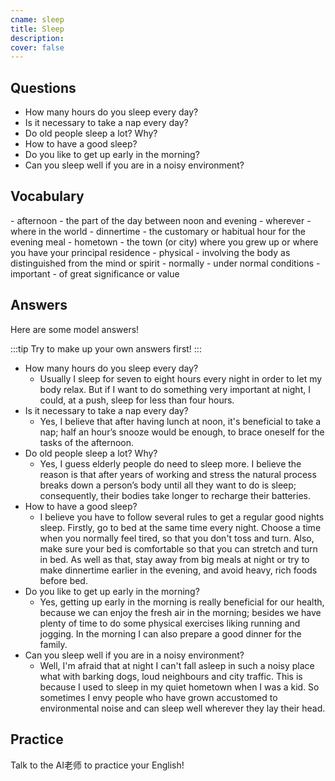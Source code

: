 ```yaml
---
cname: sleep
title: Sleep
description: 
cover: false
---
```

<banner></banner>

## Questions

- How many hours do you sleep every day?
- Is it necessary to take a nap every day?
- Do old people sleep a lot? Why?
- How to have a good sleep?
- Do you like to get up early in the morning?
- Can you sleep well if you are in a noisy environment?

## Vocabulary

<vocab-list>
- afternoon
  - the part of the day between noon and evening
- wherever
  - where in the world  
- dinnertime
  - the customary or habitual hour for the evening meal  
- hometown
  - the town (or city) where you grew up or where you have your principal residence
- physical
  - involving the body as distinguished from the mind or spirit
- normally
  - under normal conditions
- important
  - of great significance or value

<!-- blank -->

</vocab-list>

## Answers
Here are some model answers!

:::tip
Try to make up your own answers first!
:::

- How many hours do you sleep every day?
  - Usually I sleep for seven to eight hours every night in order to let my body relax. But if I want to do something very important at night, I could, at a push, sleep for less than four hours.
- Is it necessary to take a nap every day?
  - Yes, I believe that after having lunch at noon, it&#39;s beneficial to take a nap; half an hour’s snooze would be enough, to brace oneself for the tasks of the afternoon.
- Do old people sleep a lot? Why?
  - Yes, I guess elderly people do need to sleep more. I believe the reason is that after years of working and stress the natural process breaks down a person’s body until all they want to do is sleep; consequently, their bodies take longer to recharge their batteries.
- How to have a good sleep?
  - I believe you have to follow several rules to get a regular good nights sleep. Firstly, go to bed at the same time every night. Choose a time when you normally feel tired, so that you don&#39;t toss and turn. Also, make sure your bed is comfortable so that you can stretch and turn in bed. As well as that, stay away from big meals at night or try to make dinnertime earlier in the evening, and avoid heavy, rich foods before bed.
- Do you like to get up early in the morning?
  - Yes, getting up early in the morning is really beneficial for our health, because we can enjoy the fresh air in the morning; besides we have plenty of time to do some physical exercises liking running and jogging. In the morning I can also prepare a good dinner for the family.
- Can you sleep well if you are in a noisy environment?
  - Well, I&#39;m afraid that at night I can&#39;t fall asleep in such a noisy place what with barking dogs, loud neighbours and city traffic. This is because I used to sleep in my quiet hometown when I was a kid. So sometimes I envy people who have grown accustomed to environmental noise and can sleep well wherever they lay their head.

## Practice
Talk to the AI老师 to practice your English!
<qrfooter></qrfooter>
